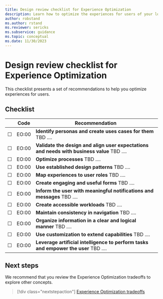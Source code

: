 ```yaml
---
title: Design review checklist for Experience Optimization
description: Learn how to optimize the experiences for users of your low-code workload.
author: robstand
ms.author: rstand
ms.reviewer: sericks
ms.subservice: guidance
ms.topic: conceptual
ms.date: 11/30/2023
---
```

# Design review checklist for Experience Optimization

This checklist presents a set of recommendations to help you optimize experiences for users.

## Checklist

|&nbsp;|Code  |Recommendation  |
|-|-|-|
| &#9744; | EO:00 | **Identify personas and create uses cases for them** TBD ....  |
| &#9744; | EO:00 | **Validate the design and align user expectations and needs with business value** TBD ....   |
| &#9744; | EO:00 | **Optimize processes** TBD ....  |
| &#9744; | EO:00 | **Use established design patterns** TBD ....  |
| &#9744; | EO:00 | **Map experiences to user roles** TBD ....  |
| &#9744; | EO:00 | **Create engaging and useful forms** TBD ....  |
| &#9744; | EO:00 | **Inform the user with meaningful notifications and messages** TBD ....  |
| &#9744; | EO:00 | **Create accessible workloads** TBD ....  |
| &#9744; | EO:00 | **Maintain consistency in navigation** TBD ....  |
| &#9744; | EO:00 | **Organize information in a clear and logical manner** TBD ....  |
| &#9744; | EO:00 | **Use customization to extend capabilities** TBD ....  |
| &#9744; | EO:00 | **Leverage artificial intelligence to perform tasks and empower the user** TBD ....  |

## Next steps

We recommend that you review the Experience Optimization tradeoffs to explore other concepts.

> [!div class="nextstepaction"]
> [Experience Optimization tradeoffs](tradeoffs.md)
